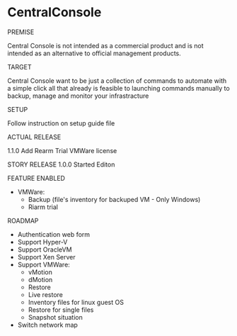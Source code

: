 # CentralConsole

PREMISE

Central Console is not intended as a commercial product and is not intended as an alternative to official management products.

TARGET

Central Console want to be just a collection of commands to automate with a simple click all that already is feasible to launching commands manually to backup, manage and monitor your infrastracture

SETUP

Follow instruction on setup guide file

ACTUAL RELEASE

1.1.0
Add Rearm Trial VMWare license

STORY RELEASE
1.0.0
Started Editon

FEATURE ENABLED
- VMWare:
  - Backup (file's inventory for backuped VM - Only Windows)
  - Riarm trial

ROADMAP

- Authentication web form
- Support Hyper-V
- Support OracleVM
- Support Xen Server
- Support VMWare:
  - vMotion
  - dMotion
  - Restore
  - Live restore
  - Inventory files for linux guest OS
  - Restore for single files
  - Snapshot situation
 - Switch network map
